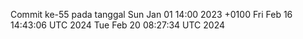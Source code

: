 Commit ke-55 pada tanggal Sun Jan 01 14:00 2023 +0100
Fri Feb 16 14:43:06 UTC 2024
Tue Feb 20 08:27:34 UTC 2024

